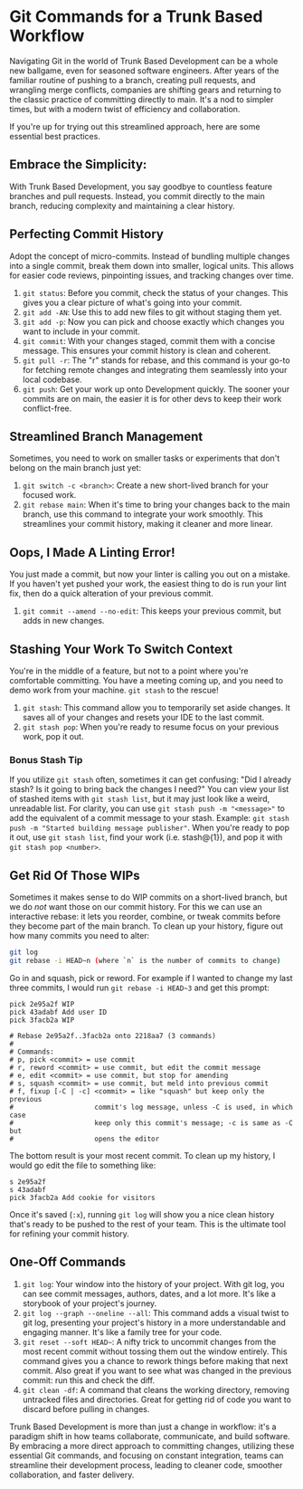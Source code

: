 # Git Commands for a Trunk Based Workflow

Navigating Git in the world of Trunk Based Development can be a whole new ballgame, even for seasoned software
engineers.
After years of the familiar routine of pushing to a branch, creating pull requests, and wrangling merge conflicts,
companies are shifting gears and returning to the classic practice of committing directly to main.
It's a nod to simpler times, but with a modern twist of efficiency and collaboration.

If you're up for trying out this streamlined approach, here are some essential best practices.

## Embrace the Simplicity:

With Trunk Based Development, you say goodbye to countless feature branches and pull requests.
Instead, you commit directly to the main branch, reducing complexity and maintaining a clear history.

## Perfecting Commit History

Adopt the concept of micro-commits.
Instead of bundling multiple changes into a single commit, break them down into smaller, logical units.
This allows for easier code reviews, pinpointing issues, and tracking changes over time.

1. `git status`: Before you commit, check the status of your changes. This gives you a clear picture of what's going into your commit.
1. `git add -AN`: Use this to add new files to git without staging them yet.
1. `git add -p`: Now you can pick and choose exactly which changes you want to include in your commit.
1. `git commit`: With your changes staged, commit them with a concise message. 
This ensures your commit history is clean and coherent.
1. `git pull -r`: The "r" stands for rebase, and this command is your go-to for fetching remote changes and integrating them seamlessly into your local codebase.
1. `git push`: Get your work up onto Development quickly. 
The sooner your commits are on main, the easier it is for other devs to keep their work conflict-free.

## Streamlined Branch Management

Sometimes, you need to work on smaller tasks or experiments that don't belong on the main branch just yet:

1. `git switch -c <branch>`: Create a new short-lived branch for your focused work.
1. `git rebase main`: When it's time to bring your changes back to the main branch, use this command to integrate your work smoothly.
This streamlines your commit history, making it cleaner and more linear.

## Oops, I Made A Linting Error!

You just made a commit, but now your linter is calling you out on a mistake. 
If you haven't yet pushed your work, the easiest thing to do is run your lint fix, then do a quick alteration of your previous commit.

1. `git commit --amend --no-edit`: This keeps your previous commit, but adds in new changes.

## Stashing Your Work To Switch Context

You're in the middle of a feature, but not to a point where you're comfortable committing.
You have a meeting coming up, and you need to demo work from your machine.
`git stash` to the rescue!

1. `git stash`: This command allow you to temporarily set aside changes.
It saves all of your changes and resets your IDE to the last commit.
1. `git stash pop`: When you're ready to resume focus on your previous work, pop it out. 

### Bonus Stash Tip

If you utilize `git stash` often, sometimes it can get confusing: "Did I already stash? Is it going to bring back the changes I need?"
You can view your list of stashed items with `git stash list`, but it may just look like a weird, unreadable list.
For clarity, you can use `git stash push -m "<message>"` to add the equivalent of a commit message to your stash.
Example: `git stash push -m "Started building message publisher"`.
When you're ready to pop it out, use `git stash list`, find your work (i.e. stash@{1}), and pop it with `git stash pop <number>`.

## Get Rid Of Those WIPs

Sometimes it makes sense to do WIP commits on a short-lived branch, but we do _not_ want those on our commit history.
For this we can use an interactive rebase: it lets you reorder, combine, or tweak commits before they become part of the main branch.
To clean up your history, figure out how many commits you need to alter:

```bash 
git log
git rebase -i HEAD~n (where `n` is the number of commits to change)
```

Go in and squash, pick or reword. For example if I wanted to change my last three commits, I would run `git rebase -i HEAD~3` and get this prompt:

```
pick 2e95a2f WIP
pick 43adabf Add user ID
pick 3facb2a WIP

# Rebase 2e95a2f..3facb2a onto 2218aa7 (3 commands)
#
# Commands:
# p, pick <commit> = use commit
# r, reword <commit> = use commit, but edit the commit message
# e, edit <commit> = use commit, but stop for amending
# s, squash <commit> = use commit, but meld into previous commit
# f, fixup [-C | -c] <commit> = like "squash" but keep only the previous
#                    commit's log message, unless -C is used, in which case
#                    keep only this commit's message; -c is same as -C but
#                    opens the editor
```

The bottom result is your most recent commit. 
To clean up my history, I would go edit the file to something like:

```
s 2e95a2f
s 43adabf
pick 3facb2a Add cookie for visitors
```

Once it's saved (`:x`), running `git log` will show you a nice clean history that's ready to be pushed to the rest of your team.
This is the ultimate tool for refining your commit history.

## One-Off Commands

1. `git log`: Your window into the history of your project. With git log, you can see commit messages, authors, dates, and a lot more.
It's like a storybook of your project's journey.
1. `git log --graph --oneline --all`: This command adds a visual twist to git log, presenting your project's history in a more understandable and engaging manner.
It's like a family tree for your code.
1. `git reset --soft HEAD~`: A nifty trick to uncommit changes from the most recent commit without tossing them out the window entirely. 
This command gives you a chance to rework things before making that next commit.
Also great if you want to see what was changed in the previous commit: run this and check the diff.
1. `git clean -df`: A command that cleans the working directory, removing untracked files and directories. 
Great for getting rid of code you want to discard before pulling in changes.

Trunk Based Development is more than just a change in workflow: it's a paradigm shift in how teams collaborate,
communicate, and build software.
By embracing a more direct approach to committing changes, utilizing these essential Git commands, and focusing on
constant integration, teams can streamline their development process, leading to cleaner code, smoother collaboration,
and faster delivery.